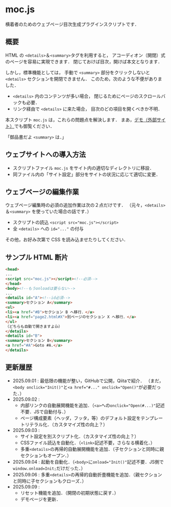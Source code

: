 # moc.js
横着者のためのウェブページ目次生成プラグインスクリプトです．

## 概要
HTML の `<details>`＆`<summary>`タグを利用すると，
アコーディオン（開閉）式のページを容易に実現できます．
閉じておけば目次，開けば本文となります．

しかし，標準機能としては，
手動で `<summary>` 部分をクリックしないと
`<details>` セクションを開閉できません．
このため，次のような不便がありました．

- `<details>` 内のコンテンツが多い場合，
閉じるためにページのスクロールバックも必要．
- リンク経由で `<details>` に来た場合，
目次のどの項目を開くべきか不明．

本スクリプト `moc.js` は，これらの問題点を解決します．
まあ，<a href="demo/index.html"
target="_blank">デモ（外部サイト）</a>でも御覧ください．
<!--
まあ，<a href="https://www.kushiro-ct.ac.jp/yanagawa/moc-js/demo/index.html"
target="_blank">デモ（外部サイト）</a>でも御覧ください．
-->
「御品書だよ `<summary>` は．」

## ウェブサイトへの導入方法
- スクリプトファイル `moc.js` をサイト内の適切なディレクトリに移設．
- 同ファイル内の「サイト設定」部分をサイトの状況に応じて適切に変更．

## ウェブページの編集作業
ウェブページ編集時の必須の追加作業は次の２点だけです．
（元々，`<details>`＆`<summary>` を使っていた場合の話です．）

- スクリプトの読込 `<script src="moc.js"></script>`
- 全 `<details>` への `id="..."` の付与

その他，お好み次第で CSS を読み込ませたりしてください．

## サンプル HTML 断片
```html
<head>
...
<script src="moc.js"></script><!--必須-->
</head>
<body><!--もうonloadは要らない-->
...
<details id="A"><!--id必須-->
<summary>セクション A</summary>
<ul>
<li><a href="#B">セクション B へ移行．</a>
<li><a href="page2.html#X">別ページのセクション X へ移行．</a>
</ul>
（どちらも自動で開きますよ👍）
</details>
<details id="B">
<summary>セクション B</summary>
<a href="#A">Goto #A.</a>
</details>
```

## 更新履歴
- 2025.09.01 : 最低限の機能が整い，GitHubで公開，Qiitaで紹介．
（まだ，`<body onclick="Init()"`と`<a href="#..." onclick="Open()"`が必要だった．）
- 2025.09.02 :
    - 内部リンクの自動展開機能を追加．（`<a>`への`onclick="Open(#...)"`記述不要．JSで自動付与．）
    - ページ構成要素（ヘッダ，フッタ，等）のデフォルト設定をテンプレートリテラル化．（カスタマイズ性の向上？）
- 2025.09.03 :
    - サイト設定を別スクリプト化．（カスタマイズ性の向上？）
    - CSSファイル読込を自動化．（`<link>`記述不要，さらなる横着化．）
    - 多重`<details>`の再帰的自動展開機能を追加．（子セクションと同時に親セクションもオープン．）
- 2025.09.04 : 起動を自動化．（`<body>`に`onload="Init()"`記述不要．JS側で`window.onload=Init;`だけだった．） 
- 2025.09.06 : 多重`<details>`の再帰的自動折畳機能を追加．（親セクションと同時に子セクションもクローズ．）
- 2025.09.09 :
    - リセット機能を追加．（開閉の初期状態に戻す．）
    - デモページを更新．

